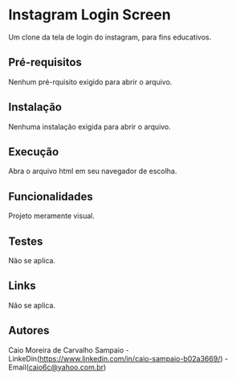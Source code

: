 # Instagram Login Screen

Um clone da tela de login do instagram, para fins educativos.

## Pré-requisitos

Nenhum pré-rquisito exigido para abrir o arquivo.

## Instalação

Nenhuma instalação exigida para abrir o arquivo.

## Execução

Abra o arquivo html em seu navegador de escolha.

## Funcionalidades

Projeto meramente visual.

## Testes

Não se aplica.

## Links

Não se aplica.

## Autores

Caio Moreira de Carvalho Sampaio - LinkeDin(https://www.linkedin.com/in/caio-sampaio-b02a3669/) - Email(caio6c@yahoo.com.br)
